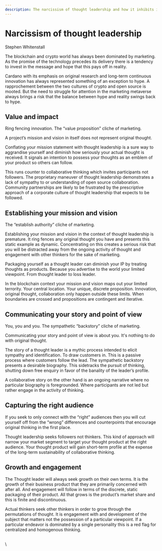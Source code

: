 ```yaml
---
description: The narcissism of thought leadership and how it inhibits innovation
---
```


# Narcissism of thought leadership

Stephen Whitenstall

The blockchain and crypto world has always been dominated by marketing.  As the promise of the technology precedes its delivery there is a tendency to invest in the message and hope that this pays off in reality.

Cardano with its emphasis on original research and long-term continuous innovation has always represented something of an exception to hype. A rapprochement between the two cultures of crypto and open source is mooted. But the need to struggle for attention in the marketing metaverse always brings a risk that the balance between hype and reality swings back to hype.

## Value and impact&#x20;

Ring fencing innovation. The “value proposition” cliche of marketing.

A project’s mission and vision in itself does not represent original thought.

Conflating your mission statement with thought leadership is a sure way to aggrandise yourself and diminish how seriously your actual thought is received. It signals an intention to possess your thoughts as an emblem of your product so others can follow.&#x20;

This runs counter to collaborative thinking which invites participants not followers. The proprietary maneuver of thought leadership demonstrates a lack of sympathy to or understanding of open source collaboration. Community partnerships are likely to be frustrated by the prescriptive approach of a corporate culture of thought leadership that expects to be followed.

## Establishing your mission and vision

The “establish authority” cliche of marketing.

Establishing your mission and vision in the context of thought leadership is premature. It ring fences any original thought you have and presents this static example as dynamic. Concentrating on this creates a serious risk that you will be distracted away from the ongoing activity of thought and engagement with other thinkers for the sake of marketing.

Packaging yourself as a thought leader can diminish your IP by treating thoughts as products. Because you advertise to the world your limited viewpoint. From thought leader to loss leader.

In the blockchain context your mission and vision maps out your limited terrority. Your central location. Your unique, discrete proposition. Innovation, original thought, collaboration only happen outside these limits. When boundaries are crossed and propositions are contingent and iterative.

## Communicating your story and point of view

You, you and you. The sympathetic “backstory” cliche of marketing.

Communicating your story and point of view is about you. It's nothing to do with original thought.&#x20;

The story of a thought leader is a mythic process intended to elicit sympathy and identification. To draw customers in. This is a passive process where customers follow the lead. The sympathetic backstory presents a desirable biography. This sidetracks the pursuit of thinking, shutting down free enquiry in favor of the banality of the leader’s profile.&#x20;

A collaborative story on the other hand is an ongoing narrative where no particular biography is foregrounded. Where participants are not led but rather engage in the activity of thinking.

## Capturing the right audience

If you seek to only connect with the “right” audiences then you will cut yourself off from the “wrong” differences and counterpoints that encourage original thinking in the first place.&#x20;

Thought leadership seeks followers not thinkers. This kind of approach will narrow your market segment to target your thought product at the right audience. Your thought product will gain short-term profile at the expense of the long-term sustainability of collaborative thinking.&#x20;

## Growth and engagement

The Thought leader will always seek growth on their own terms. It is the growth of their business product that they are primarily concerned with after all. And engagement will follow in terms of the discrete, static packaging of their product. All that grows is the product’s market share and this is finite and discontinuous.

Actual thinkers seek other thinkers in order to grow through the permutations of thought. It is engagement with and development of the subject that matters not the possession of a particular viewpoint. If a particular endeavor is dominated by a single personality this is a red flag for centralized and homogenous thinking.

\
\
